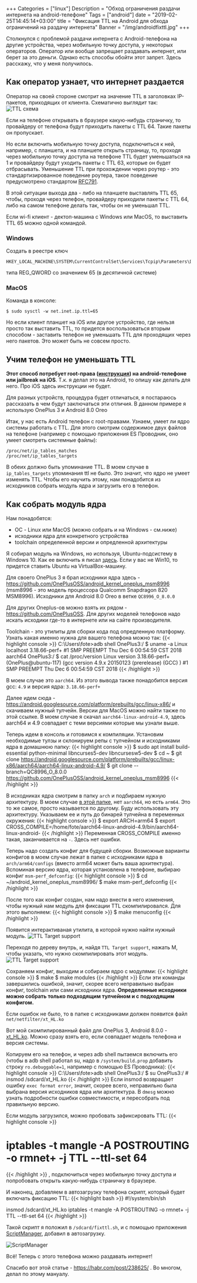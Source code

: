 +++
Categories = ["linux"]
Description = "Обход ограничения раздачи интернета на android-телефоне"
Tags = ["android"]
date = "2019-02-25T14:45:14+03:00"
title = "Фиксация TTL на Android для обхода ограничений на раздачу интернета"
Banner = "/img/androidfixttl.jpg"
+++

Столкнулся с проблемой раздачи интернета с Android-телефона на другие устройства, через мобильную точку доступа, у некоторых операторов. Оператор или вообще запрещает раздавать интернет, или берет за это деньги. Однако есть способы обойти этот запрет. Здесь расскажу, что у меня получилось.

<!--more-->

## Как оператор узнает, что интернет раздается

Оператор на своей стороне смотрит на значение TTL в заголовках IP-пакетов, приходящих от клиента. Схематично выглядит так:
![TTL схема](/img/androidfixttl1.png)

Если на телефоне открывать в браузере какую-нибудь страничку, то провайдеру от телефона будут приходить пакеты с TTL 64. Такие пакеты он пропускает.

Но если включить мобильную точку доступа, подключиться к ней, например, с планшета, и на планшете открыть страницу, то, проходя через мобильную точку доступа на телефоне TTL будет уменьшаться на 1 и провайдеру будут уходить пакеты с TTL 63, которые он будет отбрасывать. Уменьшение TTL при прохождении через роутер - это стандартизированное поведение роутера, такое поведение предусмотрено стандартом  [RFC791](https://tools.ietf.org/html/rfc791).

В этой ситуации выхода два - либо на планшете выставлять TTL 65, чтобы, проходя через телефон, провайдеру приходили пакеты с TTL 64, либо на самом телефоне делать так, чтобы он не уменьшал TTL.

Если wi-fi клиент - дектоп-машина с Windows или MacOS, то выставить TTL 65 можно одной командой.

### **Windows**

Создать в реестре ключ
```
HKEY_LOCAL_MACHINE\SYSTEM\CurrentControlSet\Services\Tcpip\Parameters\DefaultTTL
```
типа REG_QWORD со значением 65 (в десятичной системе)


### **MacOS**

Команда в консоле:
```
$ sudo sysctl -w net.inet.ip.ttl=65
```

Но если клиент планшет на iOS или другое устройство, где нельзя просто так выставить TTL, то придется воспользоваться вторым способом - заставить телефон не уменьшать TTL для проходящих через него пакетов. Это может быть не совсем просто.

## Учим телефон не уменьшать TTL

**Этот способ потребует root-права ([инструкция](/post/root-oneplus/)) на android-телефоне или jailbreak на iOS**. Т.к. я делал это на Android, то опишу как делать для него. Про iOS здесь инструкции не будет.

Для разных устройств, процедура будет отличаться, я постараюсь рассказать в чем будут заключаться эти отличия. В данном примере я использую OnePlus 3 и Android 8.0 Oreo



Итак, у нас есть Android телефон с root-правами. Узнаем, умеет ли ядро системы работать с TTL. Для этого смотрим содержимое двух файлов на телефоне (например с помощью приложения ES Проводник, оно умеет смотреть системные файлы):

```
/proc/net/ip_tables_matches
/proc/net/ip_tables_targets
```

В обеих должно быть упоминание TTL. В моем случае в ```ip_tables_targets``` упоминания ttl не было. Это значит, что ядро не умеет изменять TTL. Чтобы его научить этому, нам понадобится из исходников собрать модуль ядра и загрузить его в телефон.

## Как собрать модуль ядра

Нам понадобятся:

 - ОС - Linux или MacOS (можно собрать и на Windows - см.ниже)
 - исходники ядра для конкретного устройства
 - toolchain определенной версии и опредленной архитектуры

Я собирал модуль на Windows, но используя, Ubuntu-подсистему в Windows 10. Как ее включить я писал 
[здесь](https://4te.me/post/windows-ubuntu/). Если у вас не Win10, то придется ставить Ubuntu на VirtualBox-машину.

Для своего OnePlus 3 я брал исходники ядра здесь  - https://github.com/OnePlusOSS/android_kernel_oneplus_msm8996 (msm8996 - это модель процессора Qualcomm Snapdragon 820 MSM8996). Исходники для Android 8.0 Oreo в ветке ```QC8996_O_8.0.0```

Для других Oneplus-ов можно взять их рядом - https://github.com/OnePlusOSS. Для других моделей телефонов надо искать исходики где-то в интернете или на сайте производителя.

Toolchain - это утилиты для сборки кода под опредленную платформу. Узнать какая именно нужна для вашего телефона можно так:
{{< highlight console >}}
C:\Users\fote>adb shell
OnePlus3:/ $ uname -a
Linux localhost 3.18.66-perf+ #1 SMP PREEMPT Thu Dec 6 00:54:59 CST 2018 aarch64
OnePlus3:/ $ cat /proc/version
Linux version 3.18.66-perf+ (OnePlus@ubuntu-117) (gcc version 4.9.x 20150123 (prerelease) (GCC) ) #1 SMP PREEMPT Thu Dec 6 00:54:59 CST 2018
{{< /highlight >}}

В моем случае это ```aarch64```. Из этого вывода также понадобится версия gcc: ```4.9``` и версия ядра: ```3.18.66-perf+```

Далее идем сюда - https://android.googlesource.com/platform/prebuilts/gcc/linux-x86/
и скачиваем нужный тулчейн. Версии для MacOS можно найти также по этой ссылке.
В моем случае я скачал ```aarch64-linux-android-4.9```, здесь aarch64 и 4.9 совпадает с теми версиями которые мы узнали выше.

Теперь идем в консоль и готовимся к компиляции.
Установим необходимые тулзы и склонируем репы с тулчейном и исходниками ядра в домашнюю папку:
{{< highlight console >}}
$ sudo apt install build-essential python-minimal libncurses5-dev libncursesw5-dev
$ cd ~
$ git clone https://android.googlesource.com/platform/prebuilts/gcc/linux-x86/aarch64/aarch64-linux-android-4.9/
$ git clone --branch=QC8996_O_8.0.0 https://github.com/OnePlusOSS/android_kernel_oneplus_msm8996
{{< /highlight >}}

В исходниках ядра смотрим в папку ```arch``` и подбираем нужную архитектуру. В моем случае [в этой папке](https://github.com/OnePlusOSS/android_kernel_oneplus_msm8996/tree/oneplus/QC8996_O_8.0.0/arch), нет ```aarch64```, но есть ```arm64```. Это то же самое, просто называется по другому. Буду использовать эту архитектуру. Указываем ее и путь до бинарей тулчейна в переменных окружения:
{{< highlight console >}}
$ export ARCH=arm64
$ export CROSS_COMPILE=/home/fote/aarch64-linux-android-4.9/bin/aarch64-linux-android-
{{< /highlight >}}
Переменная CROSS_COMPILE именно такая, заканчивается на ```-```. Здесь нет ошибки.


Теперь надо создать конфиг для будущей сборки. Возможные варианты конфигов в моем случае лежат в папке с исходниками ядра в ```arch/arm64/configs``` (вместо arm64 может быть ваша архитектура). Вспоминая версию ядра, которая установлена в телефоне, выбираю конфиг ```msm-perf_defconfig```:
{{< highlight console >}}
$ cd ~/android_kernel_oneplus_msm8996/
$ make msm-perf_defconfig
{{< /highlight >}}

После того как конфиг создан, нам надо внести в него изменения, чтобы нужный нам модуль для фиксации TTL скомпилировался. Для этого выполняем:
{{< highlight console >}}
$ make menuconfig
{{< /highlight >}}

Появится интерактиваная утилита, в которой нужно найти нужный модуль.
![TTL Target support](/img/androidfixttl2.png)

Переходя по дереву внутрь, и, найдя ```TTL Target support```, нажать M, чтобы указать, что нужно скомпилировать этот модуль.
![TTL Target support](/img/androidfixttl3.png)


Сохраняем конфиг, выходим и собираем ядро с модулями:
{{< highlight console >}}
$ make
$ make modules
{{< /highlight >}}
Если эти команды завершились ошибкой, значит, скорее всего неправильно выбран конфиг, toolchain или сами исходники ядра. **Определенные исходники можно собрать только подходящим тулчейном и с подходящим конфигом.**

Если ошибок не было, то в папке с исходниками должен появится файл ```net/netfilter/xt_HL.ko```

Вот мой скомпилированный файл для OnePlus 3, Android 8.0.0 - [xt_HL.ko](/files/xt_HL.ko). Можно сразу взять его, если совпадает модель телефона и версия системы.

Копируем его на телефон, и через adb shell пытаемся включить его (чтобы в adb shell работал su, надо в ```/system/build.prop``` добавить строку ```ro.debuggable=1```, например с помощью ES Проводника):
{{< highlight console >}}
C:\Users\fote>adb shell
OnePlus3:/ $ su
OnePlus3:/ # insmod /sdcard/xt_HL.ko
{{< /highlight >}}
Если insmod возвращает ошибку ```exec format error```, значит, скорее всего, неправильно была выбрана версия исходников ядра или архитектура. В ```dmesg``` можно узнать подробности ошибки совместимости, и пересобрать под правильную версию.


Если модуль загрузился, можно пробовать зафиксировать TTL:
{{< highlight console >}}
# iptables -t mangle -A POSTROUTING -o rmnet+ -j TTL --ttl-set 64
{{< /highlight >}}
, подключиться через мобильную точку доступа и попробовать открыть какую-нибудь страничку в браузере. 

И наконец, добавляем в автозагрузку телефона скрипт, который будет включать фиксацию TTL:
{{< highlight bash >}}
#!/system/bin/sh

insmod /sdcard/xt_HL.ko
iptables -t mangle -A POSTROUTING -o rmnet+ -j TTL --ttl-set 64
{{< /highlight >}}

Такой скрипт я положил в ```/sdcard/fixttl.sh```, и с помощью приложения [ScriptManager](https://play.google.com/store/apps/details?id=os.tools.scriptmanager), добавил в автозагрузку. 

![ScriptManager](/img/androidfixttl4.png)



Всё! Теперь с этого телефона можно раздавать интернет!


Спасибо вот этой статье - https://habr.com/post/238625/ . Во многом, делал по этому мануалу.

